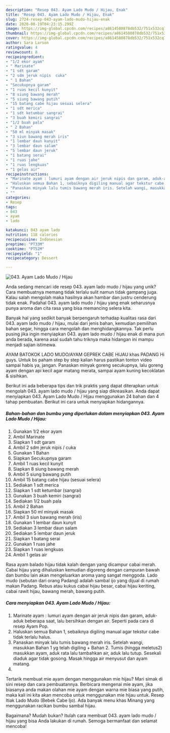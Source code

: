```yaml
---
description: "Resep 043. Ayam Lado Mudo / Hijau, Enak"
title: "Resep 043. Ayam Lado Mudo / Hijau, Enak"
slug: 2724-resep-043-ayam-lado-mudo-hijau-enak
date: 2020-08-19T04:23:15.299Z
image: https://img-global.cpcdn.com/recipes/a8614580878db532/751x532cq70/043-ayam-lado-mudo-hijau-foto-resep-utama.jpg
thumbnail: https://img-global.cpcdn.com/recipes/a8614580878db532/751x532cq70/043-ayam-lado-mudo-hijau-foto-resep-utama.jpg
cover: https://img-global.cpcdn.com/recipes/a8614580878db532/751x532cq70/043-ayam-lado-mudo-hijau-foto-resep-utama.jpg
author: Sara Larson
ratingvalue: 4
reviewcount: 8
recipeingredient:
- "1/2 ekor ayam"
- " Marinate"
- "1 sdt garam"
- "2 sdm jeruk nipis  cuka"
- " 1 Bahan"
- "Secukupnya garam"
- "1 ruas kecil kunyit"
- "8 siung bawang merah"
- "5 siung bawang putih"
- "15 batang cabe hijau sesuai selera"
- "1 sdt merica"
- "1 sdt ketumbar sangrai"
- "3 buah kemiri sangrai"
- "1/2 buah pala"
- " 2 Bahan"
- "50 ml minyak masak"
- "3 siun bawang merah iris"
- "1 lembar daun kunyit"
- "3 lembar daun salam"
- "5 lembar daun jeruk"
- "1 batang serai"
- "1 ruas jahe"
- "1 ruas lengkuas"
- "1 gelas air"
recipeinstructions:
- "Marinate ayam : lumuri ayam dengan air jeruk nipis dan garam, aduk-aduk beberapa saat, lalu bersihkan dengan air. Seperti pada cara di resep Ayam Pop."
- "Haluskan semua Bahan 1, sebaiknya digiling manual agar tekstur cabe tidak terlalu halus."
- "Panaskan minyak lalu tumis bawang merah iris. Setelah wangi, masukkan Bahan 1 yg telah digiling + Bahan 2. Tumis (hingga meletus2) masukkan ayam, aduk rata lalu tambahkan air, aduk lalu tutup. Sesekali diaduk agar tidak gosong. Masak hingga air menyusut dan ayam matang."
- ""
categories:
- Resep
tags:
- 043
- ayam
- lado

katakunci: 043 ayam lado 
nutrition: 118 calories
recipecuisine: Indonesian
preptime: "PT33M"
cooktime: "PT52M"
recipeyield: "1"
recipecategory: Dessert

---
```



![043. Ayam Lado Mudo / Hijau](https://img-global.cpcdn.com/recipes/a8614580878db532/751x532cq70/043-ayam-lado-mudo-hijau-foto-resep-utama.jpg)

Anda sedang mencari ide resep 043. ayam lado mudo / hijau yang unik? Cara membuatnya memang tidak terlalu sulit namun tidak gampang juga. Kalau salah mengolah maka hasilnya akan hambar dan justru cenderung tidak enak. Padahal 043. ayam lado mudo / hijau yang enak seharusnya punya aroma dan cita rasa yang bisa memancing selera kita.

Banyak hal yang sedikit banyak berpengaruh terhadap kualitas rasa dari 043. ayam lado mudo / hijau, mulai dari jenis bahan, kemudian pemilihan bahan segar, hingga cara mengolah dan menghidangkannya. Tak perlu pusing jika ingin menyiapkan 043. ayam lado mudo / hijau enak di mana pun anda berada, karena asal sudah tahu triknya maka hidangan ini mampu menjadi sajian istimewa.

AYAM BATOKOK LADO MUDO/AYAM GEPREK CABE HIJAU khas PADANG Hi guys. Untuk bs paham step by step kalian harus pastikan tonton video sampai habis ya, jangan. Panaskan minyak goreng secukupnya, lalu goreng ayam dengan api kecil agar matang merata, sampai ayam kuning kecoklatan &amp; sisihkan.


Berikut ini ada beberapa tips dan trik praktis yang dapat diterapkan untuk mengolah 043. ayam lado mudo / hijau yang siap dikreasikan. Anda dapat menyiapkan 043. Ayam Lado Mudo / Hijau menggunakan 24 bahan dan 4 tahap pembuatan. Berikut ini cara untuk menyiapkan hidangannya.

<!--inarticleads1-->

##### Bahan-bahan dan bumbu yang diperlukan dalam menyiapkan 043. Ayam Lado Mudo / Hijau:

1. Gunakan 1/2 ekor ayam
1. Ambil  Marinate
1. Siapkan 1 sdt garam
1. Ambil 2 sdm jeruk nipis / cuka
1. Gunakan  1 Bahan
1. Siapkan Secukupnya garam
1. Ambil 1 ruas kecil kunyit
1. Siapkan 8 siung bawang merah
1. Ambil 5 siung bawang putih
1. Ambil 15 batang cabe hijau (sesuai selera)
1. Sediakan 1 sdt merica
1. Siapkan 1 sdt ketumbar (sangrai)
1. Gunakan 3 buah kemiri (sangrai)
1. Sediakan 1/2 buah pala
1. Ambil  2 Bahan
1. Siapkan 50 ml minyak masak
1. Ambil 3 siun bawang merah (iris)
1. Gunakan 1 lembar daun kunyit
1. Sediakan 3 lembar daun salam
1. Sediakan 5 lembar daun jeruk
1. Siapkan 1 batang serai
1. Gunakan 1 ruas jahe
1. Siapkan 1 ruas lengkuas
1. Ambil 1 gelas air


Rasa ayam balado hijau tidak kalah dengan yang dicampur cabai merah. Cabai hijau yang dihaluskan kemudian digoreng dengan campuran bawah dan bumbu lain akan mengeluarkan aroma yang sangat menggoda. Lado mudo (sebutan dari orang Padang) adalah sambal ijo yang dijual di rumah makan Padang. Rebus atau kukus cabai hijau besar, cabai hijau keriting, cabai rawit hijau, bawang merah, bawang putih. 

<!--inarticleads2-->

##### Cara menyiapkan 043. Ayam Lado Mudo / Hijau:

1. Marinate ayam : lumuri ayam dengan air jeruk nipis dan garam, aduk-aduk beberapa saat, lalu bersihkan dengan air. Seperti pada cara di resep Ayam Pop.
1. Haluskan semua Bahan 1, sebaiknya digiling manual agar tekstur cabe tidak terlalu halus.
1. Panaskan minyak lalu tumis bawang merah iris. Setelah wangi, masukkan Bahan 1 yg telah digiling + Bahan 2. Tumis (hingga meletus2) masukkan ayam, aduk rata lalu tambahkan air, aduk lalu tutup. Sesekali diaduk agar tidak gosong. Masak hingga air menyusut dan ayam matang.
1. 


Tertarik membuat mie ayam dengan menggunakan mie hijau? Mari simak di sini resep dan cara pembuatannya. Berbicara mengenai mie ayam, jika biasanya anda makan olahan mie ayam dengan warna mie biasa yang putih, maka kali ini kita akan mencoba untuk menggunakan mie hijau untuk. Resep Itiak Lado Mudo (Bebek Cabe Ijo). Ada banyak menu khas Minang yang menggunakan racikan bumbu sambal hijau. 

Bagaimana? Mudah bukan? Itulah cara membuat 043. ayam lado mudo / hijau yang bisa Anda lakukan di rumah. Semoga bermanfaat dan selamat mencoba!
